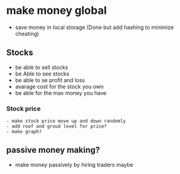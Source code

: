 # make money global

- save money in local storage (Done but add hashing to minimize cheating)

## Stocks
- be able to sell stocks
- be Able to see stocks
- be able to se profit and loss
- avarage cost for the stock you own
- be able for the max money you have

### Stock price

    - make stock price move up and down randomly
    - add roof and groud level for price?
    - make graph?

## passive money making?

- make money passively by hiring traders maybe
